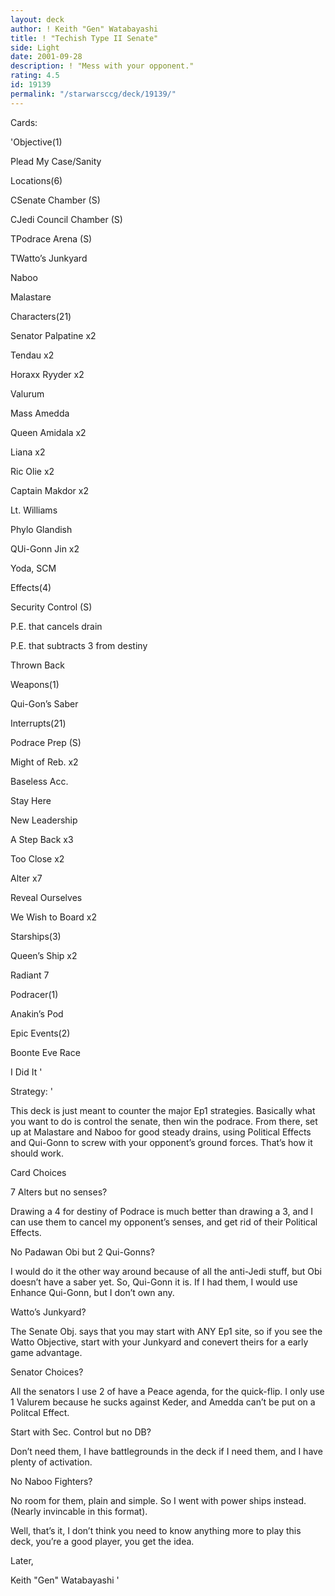 ```yaml
---
layout: deck
author: ! Keith "Gen" Watabayashi
title: ! "Techish Type II Senate"
side: Light
date: 2001-09-28
description: ! "Mess with your opponent."
rating: 4.5
id: 19139
permalink: "/starwarsccg/deck/19139/"
---
```

Cards: 

'Objective(1)

Plead My Case/Sanity


Locations(6)

CSenate Chamber (S)

CJedi Council Chamber (S)

TPodrace Arena (S)

TWatto’s Junkyard

Naboo

Malastare


Characters(21)

Senator Palpatine x2

Tendau x2

Horaxx Ryyder x2

Valurum

Mass Amedda

Queen Amidala x2

Liana x2

Ric Olie x2

Captain Makdor x2

Lt. Williams 

Phylo Glandish

QUi-Gonn Jin x2

Yoda, SCM


Effects(4)

Security Control (S)

P.E. that cancels drain

P.E. that subtracts 3 from destiny

Thrown Back


Weapons(1)

Qui-Gon’s Saber


Interrupts(21)

Podrace Prep (S)

Might of Reb. x2

Baseless Acc. 

Stay Here

New Leadership

A Step Back x3

Too Close x2

Alter x7

Reveal Ourselves

We Wish to Board x2


Starships(3)

Queen’s Ship x2

Radiant 7 


Podracer(1)

Anakin’s Pod


Epic Events(2)

Boonte Eve Race

I Did It '

Strategy: '

This deck is just meant to counter the major Ep1 strategies. Basically what you want to do is control the senate, then win the podrace. From there, set up at Malastare and Naboo for good steady drains, using Political Effects and Qui-Gonn to screw with your opponent’s ground forces. That’s how it should work. 


Card Choices


7 Alters but no senses?

Drawing a 4 for destiny of Podrace is much better than drawing a 3, and I can use them to cancel my opponent’s senses, and get rid of their Political Effects.


No Padawan Obi but 2 Qui-Gonns?

I would do it the other way around because of all the anti-Jedi stuff, but Obi doesn’t have a saber yet. So, Qui-Gonn it is. If I had them, I would use Enhance Qui-Gonn, but I don’t own any.


Watto’s Junkyard?

The Senate Obj. says that you may start with ANY Ep1 site, so if you see the Watto Objective, start with your Junkyard and conevert theirs for a early game advantage.


Senator Choices?

All the senators I use 2 of have a Peace agenda, for the quick-flip. I only use 1 Valurem because he sucks against Keder, and Amedda can’t be put on a Politcal Effect.


Start with Sec. Control but no DB?

Don’t need them, I have battlegrounds in the deck if I need them, and I have plenty of activation.


No Naboo Fighters?

No room for them, plain and simple. So I went with power ships instead. (Nearly invincable in this format).


Well, that’s it, I don’t think you need to know anything more to play this deck, you’re a good player, you get the idea. 


Later,

Keith "Gen" Watabayashi '
